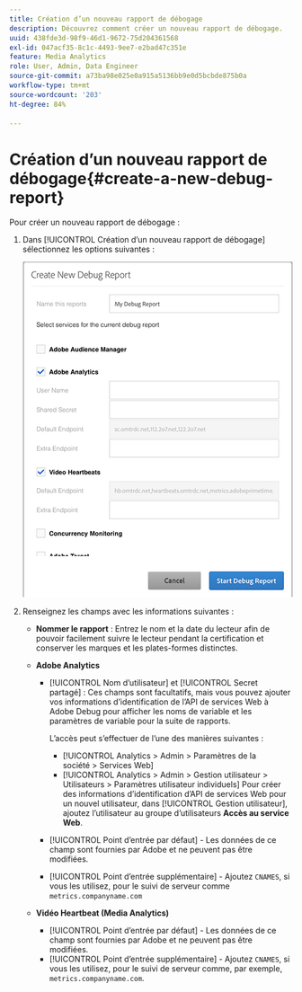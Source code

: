 ```yaml
---
title: Création d’un nouveau rapport de débogage
description: Découvrez comment créer un nouveau rapport de débogage.
uuid: 438fde3d-98f9-46d1-9672-75d204361568
exl-id: 047acf35-8c1c-4493-9ee7-e2bad47c351e
feature: Media Analytics
role: User, Admin, Data Engineer
source-git-commit: a73ba98e025e0a915a5136bb9e0d5bcbde875b0a
workflow-type: tm+mt
source-wordcount: '203'
ht-degree: 84%

---
```


# Création d’un nouveau rapport de débogage{#create-a-new-debug-report}

Pour créer un nouveau rapport de débogage :

1. Dans [!UICONTROL Création d’un nouveau rapport de débogage] sélectionnez les options suivantes :

   ![](assets/create-new-debug-report.png)

1. Renseignez les champs avec les informations suivantes :

   * **Nommer le rapport** : Entrez le nom et la date du lecteur afin de pouvoir facilement suivre le lecteur pendant la certification et conserver les marques et les plates-formes distinctes.
   * **Adobe Analytics**

      * [!UICONTROL Nom d’utilisateur] et [!UICONTROL Secret partagé] : Ces champs sont facultatifs, mais vous pouvez ajouter vos informations d’identification de l’API de services Web à Adobe Debug pour afficher les noms de variable et les paramètres de variable pour la suite de rapports.

        L’accès peut s’effectuer de l’une des manières suivantes :

         * [!UICONTROL Analytics > Admin > Paramètres de la société > Services Web]
         * [!UICONTROL Analytics > Admin > Gestion utilisateur > Utilisateurs > Paramètres utilisateur individuels] Pour créer des informations d’identification d’API de services Web pour un nouvel utilisateur, dans [!UICONTROL Gestion utilisateur], ajoutez l’utilisateur au groupe d’utilisateurs **Accès au service Web**.

      * [!UICONTROL Point d’entrée par défaut] - Les données de ce champ sont fournies par Adobe et ne peuvent pas être modifiées.
      * [!UICONTROL Point d’entrée supplémentaire] - Ajoutez `CNAMES`, si vous les utilisez, pour le suivi de serveur comme `metrics.companyname.com`

   * **Vidéo Heartbeat (Media Analytics)**

      * [!UICONTROL Point d’entrée par défaut] - Les données de ce champ sont fournies par Adobe et ne peuvent pas être modifiées.
      * [!UICONTROL Point d’entrée supplémentaire] - Ajoutez `CNAMES`, si vous les utilisez, pour le suivi de serveur comme, par exemple, `metrics.companyname.com`.
